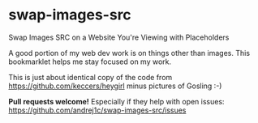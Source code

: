 # swap-images-src
Swap Images SRC on a Website You're Viewing with Placeholders

A good portion of my web dev work is on things other than images. This bookmarklet helps
me stay focused on my work.

This is just about identical copy of the code from https://github.com/keccers/heygirl minus pictures of Gosling :-)

**Pull requests welcome!** Especially if they help with open issues: https://github.com/andrej1c/swap-images-src/issues

